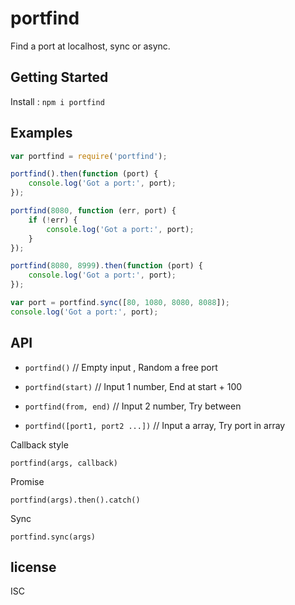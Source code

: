 # portfind
Find a port at localhost, sync or async.


## Getting Started 
Install : ``npm i portfind``


## Examples

```javascript
var portfind = require('portfind');

portfind().then(function (port) {
	console.log('Got a port:', port);
});

portfind(8080, function (err, port) {
	if (!err) {
		console.log('Got a port:', port);
	}
});

portfind(8080, 8999).then(function (port) {
	console.log('Got a port:', port);
});

var port = portfind.sync([80, 1080, 8080, 8088]);
console.log('Got a port:', port);

```




## API

* ``portfind()`` // Empty input , Random a free port

* ``portfind(start)`` // Input 1 number, End at start + 100

* ``portfind(from, end)`` // Input 2 number, Try between

* ``portfind([port1, port2 ...])`` // Input a array, Try port in array

Callback style

``portfind(args, callback)``

Promise

``portfind(args).then().catch()``

Sync

``portfind.sync(args)``


## license
ISC